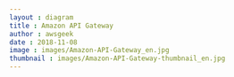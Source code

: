 ```yaml
---
layout : diagram
title : Amazon API Gateway
author : awsgeek
date : 2018-11-08
image : images/Amazon-API-Gateway_en.jpg
thumbnail : images/Amazon-API-Gateway-thumbnail_en.jpg
---
```

